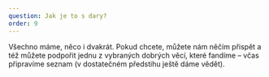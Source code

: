 ```yaml
---
question: Jak je to s dary?
order: 9
---
```

Všechno máme, něco i dvakrát. Pokud chcete, můžete nám něčím přispět a též můžete podpořit jednu z vybraných dobrých věcí, které fandíme – včas připravíme seznam (v dostatečném předstihu ještě dáme vědět).
